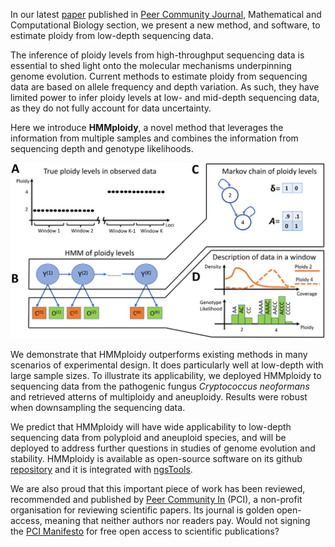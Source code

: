 
In our latest [paper](https://peercommunityjournal.org/articles/10.24072/pcjournal.178/) published in [Peer Community Journal](https://peercommunityjournal.org/), Mathematical and Computational Biology section, we present a new method, and software, to estimate ploidy from low-depth sequencing data.

The inference of ploidy levels from high-throughput sequencing data is essential to shed light onto the molecular mechanisms underpinning genome evolution. 
Current methods to estimate ploidy from sequencing data are based on allele frequency and depth variation. 
As such, they have limited power to infer ploidy levels at low- and mid-depth sequencing data, as they do not fully account for data uncertainty. 

Here we introduce __HMMploidy__, a novel method that leverages the information from multiple samples and combines the information from sequencing depth and genotype likelihoods. 

![](/assets/HMMploidy.jpg)

We demonstrate that HMMploidy outperforms existing methods in many scenarios of experimental design.
It does particularly well at low-depth with large sample sizes. 
To illustrate its applicability, we deployed HMMploidy to sequencing data from the pathogenic fungus _Cryptococcus neoformans_ and retrieved atterns of multiploidy and aneuploidy.
Results were robust when downsampling the sequencing data. 

We predict that HMMploidy will have wide applicability to low-depth sequencing data from polyploid and aneuploid species, and will be deployed to address further questions in studies of genome evolution and stability.
HMMploidy is available as open-source software on its github [repository](https://github.com/SamueleSoraggi/HMMploidy) and it is integrated with [ngsTools](https://github.com/mfumagalli/ngsTools).

We are also proud that this important piece of work has been reviewed, recommended and published by [Peer Community In](https://peercommunityin.org/) (PCI), a non-profit organisation for reviewing scientific papers.
Its journal is golden open-access, meaning that neither authors nor readers pay.
Would not signing the [PCI Manifesto](https://peercommunityin.org/pci-manifesto/) for free open access to scientific publications? 















